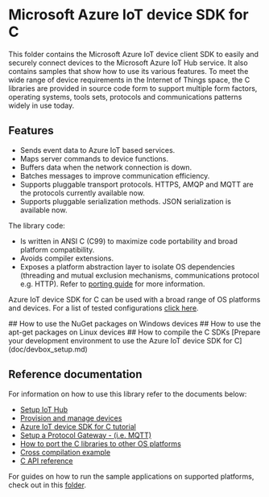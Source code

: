 # Microsoft Azure IoT device SDK for C

This folder contains the Microsoft Azure IoT device client SDK to easily and securely connect devices to the Microsoft Azure IoT Hub service.
It also contains samples that show how to use its various features.
To meet the wide range of device requirements in the Internet of Things space, the C libraries are provided in source code form to support multiple form factors, operating systems, tools sets, protocols and communications patterns widely in use today.

## Features

 * Sends event data to Azure IoT based services.
 * Maps server commands to device functions.
 * Buffers data when the network connection is down.
 * Batches messages to improve communication efficiency.
 * Supports pluggable transport protocols. HTTPS, AMQP and MQTT are the protocols currently available now.
 * Supports pluggable serialization methods. JSON serialization is available now.

The library code:

* Is written in ANSI C (C99) to maximize code portability and broad platform compatibility.
* Avoids compiler extensions.
* Exposes a platform abstraction layer to isolate OS dependencies (threading and mutual exclusion mechanisms, communications protocol e.g. HTTP). Refer to [porting guide](doc/porting_guide.md) for more information.

Azure IoT device SDK for C can be used with a broad range of OS platforms and devices. For a list of tested configurations [click here](https://catalog.azureiotsuite.com/).

<a name="nugetpackage"/>
## How to use the NuGet packages on Windows devices

<a name="aptgetpackage"/>
## How to use the apt-get packages on Linux devices

<a name="compile"/>
## How to compile the C SDKs
[Prepare your development environment to use the Azure IoT device SDK for C](doc/devbox_setup.md)


## Reference documentation
For information on how to use this library refer to the documents below:

- [Setup IoT Hub](../doc/setup_iothub.md)
- [Provision and manage devices](../doc/manage_iot_hub.md)
- [Azure IoT device SDK for C  tutorial](https://azure.microsoft.com/documentation/articles/iot-hub-device-sdk-c-intro/)
- [Setup a Protocol Gateway - (i.e. MQTT)](https://github.com/Azure/azure-iot-protocol-gateway/blob/master/README.md)
- [How to port the C libraries to other OS platforms](doc/porting_guide.md)
- [Cross compilation example](doc/SDK_cross_compile_example.md)
- [C API reference](http://azure.github.io/azure-iot-sdks/c/api_reference/index.html)

For guides on how to run the sample applications on supported platforms, check out in this [folder](../../doc/get_started/).